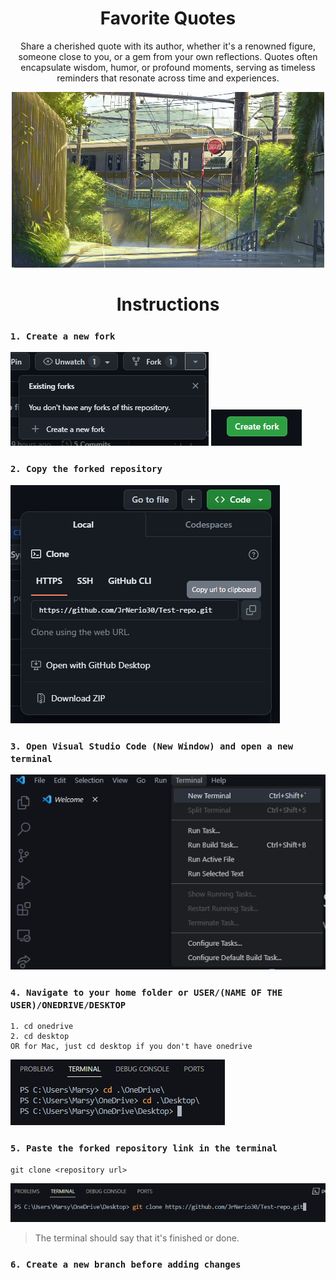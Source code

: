 <h1 align="center">Favorite Quotes</h1>
<p align="center">Share a cherished quote with its author, whether it's a renowned figure, someone close to you, or a gem from your own reflections. Quotes often encapsulate wisdom, humor, or profound moments, serving as timeless reminders that resonate across time and experiences.</p>

<p align="center">
  <img src="./Assets/2swA (1).gif">
</p>

<h1 align="center">Instructions</h1>

### `1. Create a new fork`
<img src="./Assets/Createnewfork.png">
<img src="./Assets/CreateForkButton.png">

### `2. Copy the forked repository`
<img src="./Assets/Clonerepo.png">

### `3. Open Visual Studio Code (New Window) and open a new terminal`
<img src="./Assets/Newterminal.png">

### `4. Navigate to your home folder or USER/(NAME OF THE USER)/ONEDRIVE/DESKTOP`
```
1. cd onedrive
2. cd desktop
OR for Mac, just cd desktop if you don't have onedrive
```

<img src="./Assets/ODDT.png">

### `5. Paste the forked repository link in the terminal`
```
git clone <repository url>
```
<img src="./Assets/gitclone.png">

> The terminal should say that it's finished or done.

### `6. Create a new branch before adding changes`

